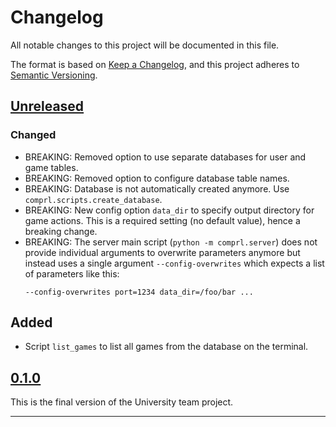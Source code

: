 # Changelog
All notable changes to this project will be documented in this file.

The format is based on [Keep a Changelog](https://keepachangelog.com/en/1.0.0/),
and this project adheres to [Semantic Versioning](https://semver.org/spec/v2.0.0.html).

## [Unreleased]

### Changed
- BREAKING: Removed option to use separate databases for user and game tables.
- BREAKING: Removed option to configure database table names.
- BREAKING: Database is not automatically created anymore.  Use
  `comprl.scripts.create_database`.
- BREAKING: New config option `data_dir` to specify output directory for game actions.
  This is a required setting (no default value), hence a breaking change.
- BREAKING: The server main script (`python -m comprl.server`) does not provide
  individual arguments to overwrite parameters anymore but instead uses a single
  argument `--config-overwrites` which expects a list of parameters like this:
  ```
  --config-overwrites port=1234 data_dir=/foo/bar ...
  ```

## Added
- Script `list_games` to list all games from the database on the terminal.


## [0.1.0]

This is the final version of the University team project.

---
[Unreleased]: https://github.com/martius-lab/teamproject-competition-server/compare/v0.1.0...HEAD
[0.1.0]: https://github.com/martius-lab/teamproject-competition-server/releases/tag/v0.1.0
